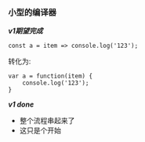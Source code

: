 ### 小型的编译器


***v1期望完成***
```
const a = item => console.log('123');
```
转化为:
```
var a = function(item) {
    console.log('123');
}
```

***v1 done***
- 整个流程串起来了
- 这只是个开始
